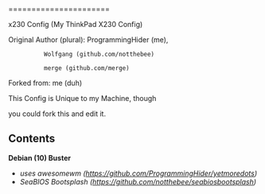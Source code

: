 ```

```

======================

x230 Config (My ThinkPad X230 Config)

Original Author (plural): ProgrammingHider (me), 
			  
			  Wolfgang (github.com/notthebee) 
			  
			  merge (github.com/merge)


Forked from: me (duh)

This Config is Unique to my Machine, though

you could fork this and edit it.

Contents
---------------------

**Debian (10) Buster**
* *uses awesomewm (https://github.com/ProgrammingHider/yetmoredots)*
* *SeaBIOS Bootsplash (https://github.com/notthebee/seabiosbootsplash)*
